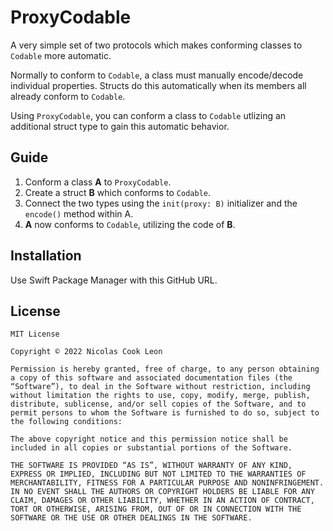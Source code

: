 # ProxyCodable

A very simple set of two protocols which makes conforming classes to `Codable` more automatic.

Normally to conform to `Codable`, a class must manually encode/decode individual properties. Structs do this automatically when its members all already conform to `Codable`.

Using `ProxyCodable`, you can conform a class to `Codable` utlizing an additional struct type to gain this automatic behavior.

## Guide

1. Conform a class **A** to `ProxyCodable`.
2. Create a struct **B** which conforms to `Codable`.
3. Connect the two types using the `init(proxy: B)` initializer and the `encode()` method within A.
4. **A** now conforms to `Codable`, utilizing the code of **B**.

## Installation

Use Swift Package Manager with this GitHub URL.

## License

````
MIT License

Copyright © 2022 Nicolas Cook Leon

Permission is hereby granted, free of charge, to any person obtaining a copy of this software and associated documentation files (the “Software”), to deal in the Software without restriction, including without limitation the rights to use, copy, modify, merge, publish, distribute, sublicense, and/or sell copies of the Software, and to permit persons to whom the Software is furnished to do so, subject to the following conditions:

The above copyright notice and this permission notice shall be included in all copies or substantial portions of the Software.

THE SOFTWARE IS PROVIDED “AS IS”, WITHOUT WARRANTY OF ANY KIND, EXPRESS OR IMPLIED, INCLUDING BUT NOT LIMITED TO THE WARRANTIES OF MERCHANTABILITY, FITNESS FOR A PARTICULAR PURPOSE AND NONINFRINGEMENT. IN NO EVENT SHALL THE AUTHORS OR COPYRIGHT HOLDERS BE LIABLE FOR ANY CLAIM, DAMAGES OR OTHER LIABILITY, WHETHER IN AN ACTION OF CONTRACT, TORT OR OTHERWISE, ARISING FROM, OUT OF OR IN CONNECTION WITH THE SOFTWARE OR THE USE OR OTHER DEALINGS IN THE SOFTWARE.
````
